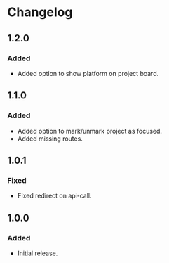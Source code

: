 # Changelog

## 1.2.0

### Added
- Added option to show platform on project board.

## 1.1.0

### Added
- Added option to mark/unmark project as focused.
- Added missing routes.

## 1.0.1

### Fixed
- Fixed redirect on api-call.

## 1.0.0

### Added
- Initial release.
